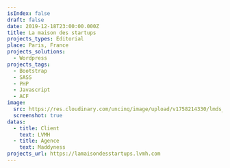 ```yaml
---
isIndex: false
draft: false
date: 2019-12-18T23:00:00.000Z
title: La maison des startups
projects_types: Editorial
place: Paris, France
projects_solutions:
  - Wordpress
projects_tags:
  - Bootstrap
  - SASS
  - PHP
  - Javascript
  - ACF
image:
  src: https://res.cloudinary.com/uncinq/image/upload/v1758214330/lmds_adc7ty.png
  screenshot: true
datas:
  - title: Client
    text: LVMH
  - title: Agence
    text: Maddyness
projects_url: https://lamaisondesstartups.lvmh.com
---
```

